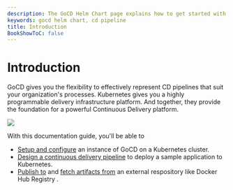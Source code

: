 ```yaml
---
description: The GoCD Helm Chart page explains how to get started with GoCD for kubernetes using Helm.
keywords: gocd helm chart, cd pipeline
title: Introduction
BookShowToC: false
---
```


# Introduction

GoCD gives you the flexibility to effectively represent CD pipelines that suit your organization's processes. Kubernetes gives you a highly programmable delivery infrastructure platform. And together, they provide the foundation for a powerful Continuous Delivery platform.

   ![](../images/gocd-helm-chart/gocd_kubernetes.png)

With this documentation guide, you'll be able to

- [Setup and configure](gocd_helm_chart/setup_and_configuration.html) an instance of GoCD on a Kubernetes cluster.
- [Design a continuous delivery pipeline](designing_a_cd_pipeline) to deploy a sample application to Kubernetes.
- [Publish to](designing_a_cd_pipeline/creating_a_build_pipeline.html#publish-your-application-image-on-docker-hub) and [fetch artifacts from](designing_a_cd_pipeline/creating_a_test_pipeline.html) an external respository like Docker Hub Registry .
